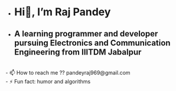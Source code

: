 - <h1>Hi👋, I’m Raj Pandey</h1>
- <h2>A learning programmer and developer pursuing Electronics and Communication Engineering from IIITDM Jabalpur</h2>
<br>
- 📫 How to reach me ?? pandeyraj969@gmail.com
<br> 
- ⚡ Fun fact: humor and algorithms

<!---
rajjpandeyy/rajjpandeyy is a ✨ special ✨ repository because its `README.md` (this file) appears on your GitHub profile.
You can click the Preview link to take a look at your changes.
--->
